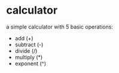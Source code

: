 # calculator
a simple calculator with 5 basic operations:
- add (+)
- subtract (-)
- divide (/)
- multiply (*)
- exponent (^)
